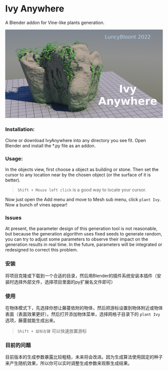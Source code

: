 # Ivy Anywhere
A Blender addon for Vine-like plants generation.

![demo](IvyAnywhere.png)

### Installation:
Clone or download IvyAnywhere into any directory you see fit. Open Blender and install the *.py file as an addon.

### Usage:
In the objects view, first choose a object as building or stone. Then set the cursor to any location near by the chosen object (or the surface of it is better).

> ```Shift + Mouse left click``` is a good way to locate your cursor. 

Now just open the Add menu and move to Mesh sub menu, click ```plant Ivy```. Now a bunch of vines appear!

### Issues
At present, the parameter design of this generation tool is not reasonable, but because the generation algorithm uses fixed seeds to generate random, you can try to adjust some parameters to observe their impact on the generation results in real time. In the future, parameters will be integrated or redesigned to correct this problem.

### 安装
将项目克隆或下载到一个合适的目录，然后用Blender的插件系统安装本插件（安装时选择外部文件，选择项目里面的py扩展名文件即可）

### 使用
在物体模式下，先选择你想让藤蔓依附的物体，然后把游标设置到物体附近或物体表面（表面效果更好）。然后打开添加物体菜单，选择网格子目录下的 ```plant Ivy``` 选项，藤蔓就能生成出来。
> ```Shift + 鼠标左键``` 可以快速放置游标

### 目前的问题
目前版本的生成参数暴露比较粗糙，未来将会改进。因为生成算法使用固定的种子来产生随机效果，所以你可以实时调整生成参数来观察生成结果。
